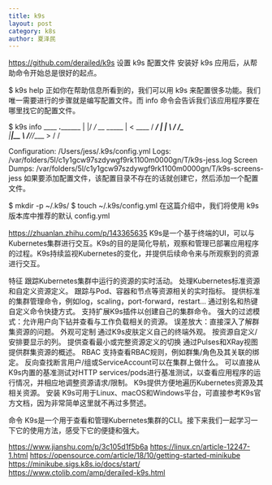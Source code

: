 ```yaml
---
title: k9s
layout: post
category: k8s
author: 夏泽民
---
```

https://github.com/derailed/k9s
设置 k9s 配置文件
安装好 k9s 应用后，从帮助命令开始总是很好的起点。

$ k9s help
正如你在帮助信息所看到的，我们可以用 k9s 来配置很多功能。我们唯一需要进行的步骤就是编写配置文件。而 info 命令会告诉我们该应用程序要在哪里找它的配置文件。

$ k9s info
 ____  __.________
|    |/ _/   __   \______
|      < \____    /  ___/
|    |  \   /    /\___ \
|____|__ \ /____//____  >
        \/            \/

Configuration:   /Users/jess/.k9s/config.yml
Logs:            /var/folders/5l/c1y1gcw97szdywgf9rk1100m0000gn/T/k9s-jess.log
Screen Dumps:    /var/folders/5l/c1y1gcw97szdywgf9rk1100m0000gn/T/k9s-screens-jess
如果要添加配置文件，该配置目录不存在的话就创建它，然后添加一个配置文件。

$ mkdir -p ~/.k9s/
$ touch ~/.k9s/config.yml
在这篇介绍中，我们将使用 k9s 版本库中推荐的默认 config.yml
<!-- more -->
https://zhuanlan.zhihu.com/p/143365635
K9s是一个基于终端的UI，可以与Kubernetes集群进行交互。K9s的目的是简化导航，观察和管理已部署应用程序的过程。K9s持续监视Kubernetes的变化，并提供后续命令来与所观察到的资源进行交互。

特征
跟踪Kubernetes集群中运行的资源的实时活动。
处理Kubernetes标准资源和自定义资源定义。
跟踪与Pod、容器和节点等资源相关的实时指标。
提供标准的集群管理命令，例如log，scaling，port-forward，restart...
通过别名和热键自定义命令快捷方式。
支持扩展K9s插件以创建自己的集群命令。
强大的过滤模式：允许用户向下钻并查看与工作负载相关的资源。
误差放大：直接深入了解群集资源的问题。
外观可定制
通过K9s皮肤定义自己的终端外观。
按资源自定义/安排要显示的列。
提供查看最小或完整资源定义的切换
通过Pulses和XRay视图提供群集资源的概述。
RBAC
支持查看RBAC规则，例如群集/角色及其关联的绑定。
反向查找断言用户/组或ServiceAccount可以在集群上做什么。
可以直接从K9s内置的基准测试对HTTP services/pods进行基准测试，以查看应用程序的运行情况，并相应地调整资源请求/限制。
K9s提供方便地遍历Kubernetes资源及其相关资源。
安装
K9s可用于Linux、macOS和Windows平台，可直接参考K9s官方文档，因为非常简单这里就不再过多赘述。

命令
K9s是一个用于查看和管理Kubernetes集群的CLI。接下来我们一起学习一下它的使用方法，感受下它的便捷和强大。

https://www.jianshu.com/p/3c105d1f5b6a
https://linux.cn/article-12247-1.html
https://opensource.com/article/18/10/getting-started-minikube
https://minikube.sigs.k8s.io/docs/start/
https://www.ctolib.com/amp/derailed-k9s.html